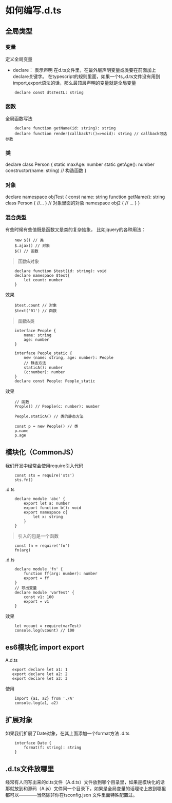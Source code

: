 # 如何编写.d.ts

## 全局类型

### 变量
定义全局变量
- declare： 表示声明
    在d.ts文件里，在最外层声明变量或类要在前面加上declare关键字。
    在typescript的规则里面，如果一个ts,.d.ts文件没有用到import,export语法的话，那么最顶层声明的变量就是全局变量
```
    declare const dtsTestL: string
```

### 函数
全局函数写法
```
    declare function getName(id: string): string
    declare function render(callback?:()=>void): string // callback可选参数
```

### 类
declare class Person {
    static maxAge: number
    static getAge(): number
    constructor(name: string) // 构造函数
}

### 对象
declare namespace objTest {
    const name: string
    function getName(): string
    class Person {
        //...
    }
    // 对象里面的对象
    namespace obj2 {
        // ...
    }
}

### 混合类型
有些时候有些值既是函数又是类的复杂抽象， 比如jquery的各种用法：
```
    new $() // 类
    $.ajax() // 对象
    $() // 函数
```
> 函数&对象
```
    declare function $test(id: string): void
    declare namespace $test{
        let count: number
    }
```
效果
```
    $test.count // 对象
    $text('01') // 函数
```
> 函数&类
```
    interface People {
        name: string
        age: number
    }

    interface People_static {
        new (name: string, age: number): People
        // 静态方法
        staticA(): number
        (c:number): number
    }
    declare const People: People_static
```
效果
```
    // 函数
    Prople() // People(c: number): number

    People.staticA() // 类的静态方法

    const p = new People() // 类
    p.name
    p.age
```

## 模块化（CommonJS）
我们开发中经常会使用require引入代码
```
    const sts = require('sts')
    sts.fn()
```
.d.ts
```
    declare module 'abc' {
        export let a: number
        export function b(): void
        export namespace c{
            let x: string
        }
    }

```

> 引入的包是一个函数
```
    const fn = require('fn')
    fn(arg)
```
.d.ts
```
    declare module 'fn' {
        function ff(arg: number): number
        export = ff
    }
    // 导出变量
    declare module 'varTest' {
        const v1: 100
        export = v1
    }
```
效果
```
    let vcount = require(varTest)
    console.log(vcount) // 100
```

## es6模块化 import export
A.d.ts
```
   export declare let a1: 1
   export declare let a2: 2
   export declare let a3: 3
```
使用
```
    import {a1, a2} from './A'
    console.log(a1, a2)
```

## 扩展对象
如果我们扩展了Date对象，在其上面添加一个format方法
.d.ts
```
    interface Date {
        format(f: string): string
    }
```

## .d.ts文件放哪里
经常有人问写出来的d.ts文件（A.d.ts）文件放到哪个目录里，如果是模块化的话那就放到和源码（A.js）文件同一个目录下，如果是全局变量的话理论上放到哪里都可以————当然除非你在tsconfig.json 文件里面特殊配置过。